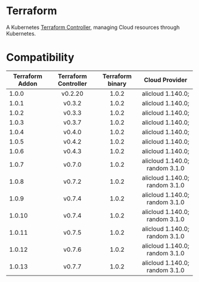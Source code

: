 # Terraform

A Kubernetes [Terraform Controller](https://github.com/oam-dev/terraform-controller), managing Cloud resources through Kubernetes.

# Compatibility

| Terraform Addon | Terraform Controller | Terraform binary |         Cloud Provider         |
|-----------------|:--------------------:|:----------------:|:------------------------------:|
| 1.0.0           |       v0.2.20        |      1.0.2       |       alicloud 1.140.0;        | 
| 1.0.1           |        v0.3.2        |      1.0.2       |       alicloud 1.140.0;        | 
| 1.0.2           |        v0.3.3        |      1.0.2       |       alicloud 1.140.0;        |
| 1.0.3           |        v0.3.7        |      1.0.2       |       alicloud 1.140.0;        |
| 1.0.4           |        v0.4.0        |      1.0.2       |       alicloud 1.140.0;        |
| 1.0.5           |        v0.4.2        |      1.0.2       |       alicloud 1.140.0;        |
| 1.0.6           |        v0.4.3        |      1.0.2       |       alicloud 1.140.0;        |
| 1.0.7           |        v0.7.0        |      1.0.2       | alicloud 1.140.0; random 3.1.0 |
| 1.0.8           |        v0.7.2        |      1.0.2       | alicloud 1.140.0; random 3.1.0 |
| 1.0.9           |        v0.7.4        |      1.0.2       | alicloud 1.140.0; random 3.1.0 |
| 1.0.10          |        v0.7.4        |      1.0.2       | alicloud 1.140.0; random 3.1.0 |
| 1.0.11          |        v0.7.5        |      1.0.2       | alicloud 1.140.0; random 3.1.0 |
| 1.0.12          |        v0.7.6        |      1.0.2       | alicloud 1.140.0; random 3.1.0 |
| 1.0.13          |        v0.7.7        |      1.0.2       | alicloud 1.140.0; random 3.1.0 |
